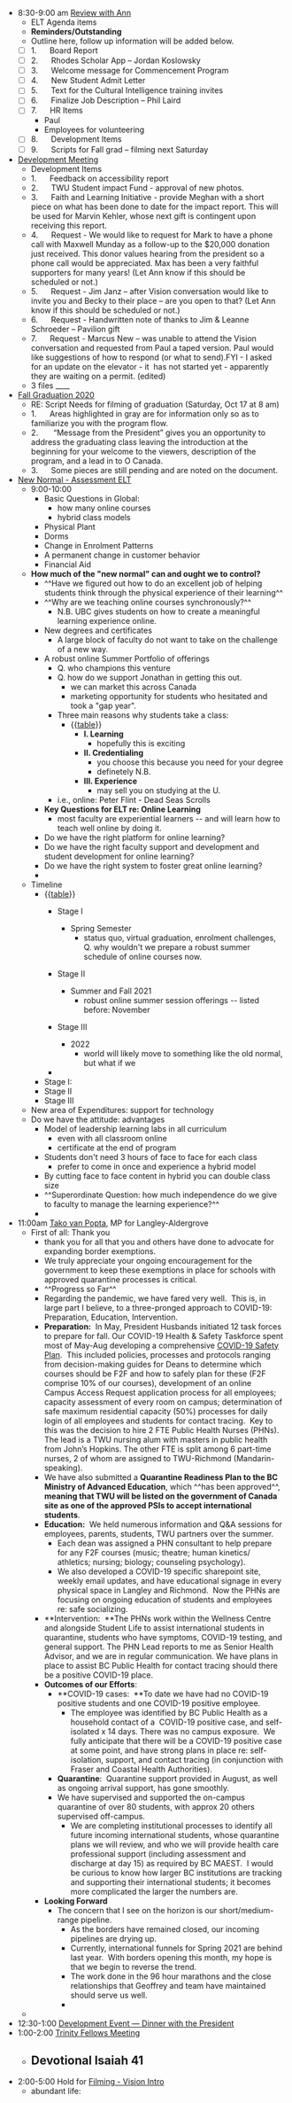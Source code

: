 - 8:30-9:00 am [Review with Ann](<Review with Ann.md>)
    - ELT Agenda items
    - **Reminders/Outstanding**
    - Outline here, follow up information will be added below.
    - [ ] 1.      Board Report
    - [ ] 2.      Rhodes Scholar App – Jordan Koslowsky
    - [ ] 3.      Welcome message for Commencement Program
    - [ ] 4.      New Student Admit Letter
    - [ ] 5.      Text for the Cultural Intelligence training invites
    - [ ] 6.      Finalize Job Description – Phil Laird
    - [ ] 7.      HR Items
        - Paul
        - Employees for volunteering
    - [ ] 8.      Development Items
    - [ ] 9.      Scripts for Fall grad – filming next Saturday
- [Development Meeting](<Development Meeting.md>)
    - Development Items
    - 1.      Feedback on accessibility report
    - 2.      TWU Student impact Fund - approval of new photos.
    - 3.      Faith and Learning Initiative - provide Meghan with a short piece on what has been done to date for the impact report. This will be used for Marvin Kehler, whose next gift is contingent upon receiving this report.
    - 4.      Request - We would like to request for Mark to have a phone call with Maxwell Munday as a follow-up to the $20,000 donation just received. This donor values hearing from the president so a phone call would be appreciated. Max has been a very faithful supporters for many years! (Let Ann know if this should be scheduled or not.)
    - 5.      Request - Jim Janz – after Vision conversation would like to invite you and Becky to their place – are you open to that? (Let Ann know if this should be scheduled or not.)
    - 6.      Request - Handwritten note of thanks to Jim & Leanne Schroeder – Pavilion gift
    - 7.      Request - Marcus New – was unable to attend the Vision conversation and requested from Paul a taped version. Paul would like suggestions of how to respond (or what to send).FYI - I asked for an update on the elevator - it  has not started yet - apparently they are waiting on a permit. (edited)
    - 3 files ____
- [Fall Graduation 2020](<Fall Graduation 2020.md>)
    - RE: Script Needs for filming of graduation (Saturday, Oct 17 at 8 am)
    - 1.      Areas highlighted in gray are for information only so as to familiarize you with the program flow.
    - 2.       “Message from the President” gives you an opportunity to address the graduating class leaving the introduction at the beginning for your welcome to the viewers, description of the program, and a lead in to O Canada.
    - 3.      Some pieces are still pending and are noted on the document.
- [New Normal - Assessment ELT](<New Normal - Assessment ELT.md>)
    - 9:00-10:00
        - Basic Questions in Global:
            - how many online courses
            - hybrid class models
        - Physical Plant
        - Dorms
        - Change in Enrolment Patterns
        - A permanent change in customer behavior
        - Financial Aid
    - **How much of the "new normal" can and ought we to control?**
        - ^^Have we figured out how to do an excellent job of helping students think through the physical experience of their learning^^
        - ^^Why are we teaching online courses synchronously?^^
            - N.B. UBC gives students on how to create a meaningful learning experience online.
        - New degrees and certificates
            - A large block of faculty do not want to take on the challenge of a new way. 
        - A robust online Summer Portfolio of offerings
            - Q. who champions this venture
            - Q. how do we support Jonathan in getting this out. 
                - we can market this across Canada
                - marketing opportunity for students who hesitated and took a "gap year".
            - Three main reasons why students take a class:
                - {{[table](<table.md>)}}
                    - **I. Learning**
                        - hopefully this is exciting
                    - **II. Credentialing**
                        - you choose this because you need for your degree
                        - definetely N.B.
                    - **III. Experience**
                        - may sell you on studying at the U. 
            - i.e., online: Peter Flint - Dead Seas Scrolls
        - **Key Questions for ELT re: Online Learning**
            - most faculty are experiential learners -- and will learn how to teach well online by doing it. 
        - Do we have the right platform for online learning?
        - Do we have the right faculty support and development and student development for online learning?
        - Do we have the right system to foster great online learning?
        - 
    - Timeline
        - {{[table](<table.md>)}}
            - Stage I
                - Spring Semester
                    - status quo, virtual graduation, enrolment challenges, 
Q. why wouldn't we prepare a robust summer schedule of online courses now. 

            - Stage II
                - Summer and Fall 2021
                    - robust online summer session offerings -- listed before: November 
            - Stage III
                - 2022
                    - world will likely move to something like the old normal, but what if we 
            - 
        - Stage I:
        - Stage II
        - Stage III
    - New area of Expenditures: support for technology
    - Do we have the attitude: advantages
        - Model of leadership learning labs in all curriculum
            - even with all classroom online
            - certificate at the end of program
        - Students don't need 3 hours of face to face for each class
            - prefer to come in once and experience a hybrid model
        - By cutting face to face content in hybrid you can double class size
        - ^^Superordinate Question: how much independence do we give to faculty to manage the learning experience?^^
        - 
- 11:00am [Tako van Popta](<Tako van Popta.md>), MP for Langley-Aldergrove
    - First of all: Thank you
        - thank you for all that you and others have done to advocate for expanding border exemptions. 
        - We truly appreciate your ongoing encouragement for the government to keep these exemptions in place for schools with approved quarantine processes is critical.
        - ^^Progress so Far^^
        - Regarding the pandemic, we have fared very well.  This is, in large part I believe, to a three-pronged approach to COVID-19: Preparation, Education, Intervention.
        - **Preparation:**  In May, President Husbands initiated 12 task forces to prepare for fall. Our COVID-19 Health & Safety Taskforce spent most of May-Aug developing a comprehensive [COVID-19 Safety Plan](https://www.twu.ca/sites/default/files/public_covid-19_health_safety_plan_aug2020.pdf).  This included policies, processes and protocols ranging from decision-making guides for Deans to determine which courses should be F2F and how to safely plan for these (F2F comprise 10% of our courses), development of an online Campus Access Request application process for all employees; capacity assessment of every room on campus; determination of safe maximum residential capacity (50%) processes for daily login of all employees and students for contact tracing.  Key to this was the decision to hire 2 FTE Public Health Nurses (PHNs).  The lead is a TWU nursing alum with masters in public health from John’s Hopkins. The other FTE is split among 6 part-time nurses, 2 of whom are assigned to TWU-Richmond (Mandarin-speaking).
        - We have also submitted a **Quarantine Readiness Plan to the BC Ministry of Advanced Education**, which ^^has been approved^^, **meaning that TWU will be listed on the government of Canada site as one of the approved PSIs to accept international students**.
        - **Education:**  We held numerous information and Q&A sessions for employees, parents, students, TWU partners over the summer.  
            - Each dean was assigned a PHN consultant to help prepare for any F2F courses (music; theatre; human kinetics/ athletics; nursing; biology; counseling psychology). 
            - We also developed a COVID-19 specific sharepoint site, weekly email updates, and have educational signage in every physical space in Langley and Richmond.  Now the PHNs are focusing on ongoing education of students and employees re: safe socializing.
        - **Intervention:  **The PHNs work within the Wellness Centre and alongside Student Life to assist international students in quarantine, students who have symptoms, COVID-19 testing, and general support. The PHN Lead reports to me as Senior Health Advisor, and we are in regular communication. We have plans in place to assist BC Public Health for contact tracing should there be a positive COVID-19 place.
        - **Outcomes of our Efforts**:
            - **COVID-19 cases:  **To date we have had no COVID-19 positive students and one COVID-19 positive employee.  
                - The employee was identified by BC Public Health as a household contact of a  COVID-19 positive case, and self-isolated x 14 days. There was no campus exposure.  We fully anticipate that there will be a COVID-19 positive case at some point, and have strong plans in place re: self-isolation, support, and contact tracing (in conjunction with Fraser and Coastal Health Authorities).
            - **Quarantine**:  Quarantine support provided in August, as well as ongoing arrival support, has gone smoothly.
            - We have supervised and supported the on-campus quarantine of over 80 students, with approx 20 others supervised off-campus. 
                - We are completing institutional processes to identify all future incoming international students, whose quarantine plans we will review, and who we will provide health care professional support (including assessment and discharge at day 15) as required by BC MAEST.  I would be curious to know how larger BC institutions are tracking and supporting their international students; it becomes more complicated the larger the numbers are.
        - **Looking Forward**
            - The concern that I see on the horizon is our short/medium-range pipeline.  
                - As the borders have remained closed, our incoming pipelines are drying up.  
                - Currently, international funnels for Spring 2021 are behind last year.  With borders opening this month, my hope is that we begin to reverse the trend.  
                - The work done in the 96 hour marathons and the close relationships that Geoffrey and team have maintained should serve us well.
                -  
    - 
- 12:30-1:00 [Development Event — Dinner with the President](<Development Event — Dinner with the President.md>)
- 1:00-2:00 [Trinity Fellows Meeting](<Trinity Fellows Meeting.md>)
    - Devotional Isaiah 41
        - 
- 2:00-5:00 Hold for [Filming - Vision Intro](<Filming - Vision Intro.md>)
    - abundant life: 
